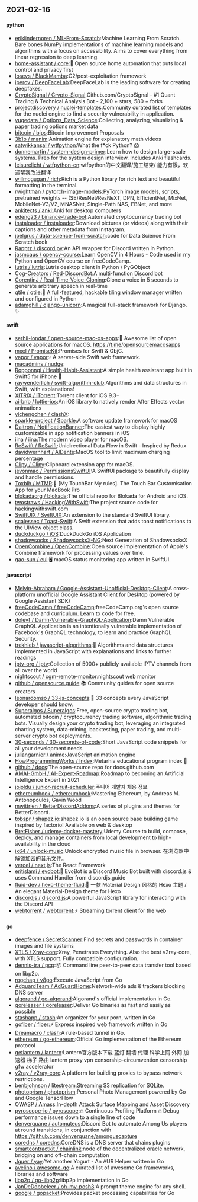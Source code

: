 ## 2021-02-16

#### python
* [eriklindernoren / ML-From-Scratch](https://github.com/eriklindernoren/ML-From-Scratch):Machine Learning From Scratch. Bare bones NumPy implementations of machine learning models and algorithms with a focus on accessibility. Aims to cover everything from linear regression to deep learning.
* [home-assistant / core](https://github.com/home-assistant/core):🏡
Open source home automation that puts local control and privacy first
* [loseys / BlackMamba](https://github.com/loseys/BlackMamba):C2/post-exploitation framework
* [iperov / DeepFaceLab](https://github.com/iperov/DeepFaceLab):DeepFaceLab is the leading software for creating deepfakes.
* [CryptoSignal / Crypto-Signal](https://github.com/CryptoSignal/Crypto-Signal):Github.com/CryptoSignal - #1 Quant Trading & Technical Analysis Bot - 2,100 + stars, 580 + forks
* [projectdiscovery / nuclei-templates](https://github.com/projectdiscovery/nuclei-templates):Community curated list of templates for the nuclei engine to find a security vulnerability in application.
* [yugedata / Options_Data_Science](https://github.com/yugedata/Options_Data_Science):Collecting, analyzing, visualizing & paper trading options market data
* [bitcoin / bips](https://github.com/bitcoin/bips):Bitcoin Improvement Proposals
* [3b1b / manim](https://github.com/3b1b/manim):Animation engine for explanatory math videos
* [satwikkansal / wtfpython](https://github.com/satwikkansal/wtfpython):What the f*ck Python?
😱
* [donnemartin / system-design-primer](https://github.com/donnemartin/system-design-primer):Learn how to design large-scale systems. Prep for the system design interview. Includes Anki flashcards.
* [leisurelicht / wtfpython-cn](https://github.com/leisurelicht/wtfpython-cn):wtfpython的中文翻译/施工结束/ 能力有限，欢迎帮我改进翻译
* [willmcgugan / rich](https://github.com/willmcgugan/rich):Rich is a Python library for rich text and beautiful formatting in the terminal.
* [rwightman / pytorch-image-models](https://github.com/rwightman/pytorch-image-models):PyTorch image models, scripts, pretrained weights -- (SE)ResNet/ResNeXT, DPN, EfficientNet, MixNet, MobileNet-V3/V2, MNASNet, Single-Path NAS, FBNet, and more
* [ankitects / anki](https://github.com/ankitects/anki):Anki for desktop computers
* [edeng23 / binance-trade-bot](https://github.com/edeng23/binance-trade-bot):Automated cryptocurrency trading bot
* [instaloader / instaloader](https://github.com/instaloader/instaloader):Download pictures (or videos) along with their captions and other metadata from Instagram.
* [joelgrus / data-science-from-scratch](https://github.com/joelgrus/data-science-from-scratch):code for Data Science From Scratch book
* [Rapptz / discord.py](https://github.com/Rapptz/discord.py):An API wrapper for Discord written in Python.
* [jasmcaus / opencv-course](https://github.com/jasmcaus/opencv-course):Learn OpenCV in 4 Hours - Code used in my Python and OpenCV course on freeCodeCamp.
* [lutris / lutris](https://github.com/lutris/lutris):Lutris desktop client in Python / PyGObject
* [Cog-Creators / Red-DiscordBot](https://github.com/Cog-Creators/Red-DiscordBot):A multi-function Discord bot
* [CorentinJ / Real-Time-Voice-Cloning](https://github.com/CorentinJ/Real-Time-Voice-Cloning):Clone a voice in 5 seconds to generate arbitrary speech in real-time
* [qtile / qtile](https://github.com/qtile/qtile):🍪
A full-featured, hackable tiling window manager written and configured in Python
* [adamghill / django-unicorn](https://github.com/adamghill/django-unicorn):A magical full-stack framework for Django.
✨

#### swift
* [serhii-londar / open-source-mac-os-apps](https://github.com/serhii-londar/open-source-mac-os-apps):🚀
Awesome list of open source applications for macOS. https://t.me/opensourcemacosapps
* [mxcl / PromiseKit](https://github.com/mxcl/PromiseKit):Promises for Swift & ObjC.
* [vapor / vapor](https://github.com/vapor/vapor):💧
A server-side Swift web framework.
* [macadmins / nudge](https://github.com/macadmins/nudge):
* [Ropponngi / Health-Habit-Assistant](https://github.com/Ropponngi/Health-Habit-Assistant):A simple health assistant app built in Swift5 for iPhone
📱
* [raywenderlich / swift-algorithm-club](https://github.com/raywenderlich/swift-algorithm-club):Algorithms and data structures in Swift, with explanations!
* [XITRIX / iTorrent](https://github.com/XITRIX/iTorrent):Torrent client for iOS 9.3+
* [airbnb / lottie-ios](https://github.com/airbnb/lottie-ios):An iOS library to natively render After Effects vector animations
* [yichengchen / clashX](https://github.com/yichengchen/clashX):
* [sparkle-project / Sparkle](https://github.com/sparkle-project/Sparkle):A software update framework for macOS
* [Daltron / NotificationBanner](https://github.com/Daltron/NotificationBanner):The easiest way to display highly customizable in app notification banners in iOS
* [iina / iina](https://github.com/iina/iina):The modern video player for macOS.
* [ReSwift / ReSwift](https://github.com/ReSwift/ReSwift):Unidirectional Data Flow in Swift - Inspired by Redux
* [davidwernhart / AlDente](https://github.com/davidwernhart/AlDente):MacOS tool to limit maximum charging percentage
* [Clipy / Clipy](https://github.com/Clipy/Clipy):Clipboard extension app for macOS.
* [jevonmao / PermissionsSwiftUI](https://github.com/jevonmao/PermissionsSwiftUI):A SwiftUI package to beautifully display and handle permissions.
* [Toxblh / MTMR](https://github.com/Toxblh/MTMR):🌟
[My TouchBar My rules]. The Touch Bar Customisation App for your MacBook Pro
* [blokadaorg / blokada](https://github.com/blokadaorg/blokada):The official repo for Blokada for Android and iOS.
* [twostraws / HackingWithSwift](https://github.com/twostraws/HackingWithSwift):The project source code for hackingwithswift.com
* [SwiftUIX / SwiftUIX](https://github.com/SwiftUIX/SwiftUIX):An extension to the standard SwiftUI library.
* [scalessec / Toast-Swift](https://github.com/scalessec/Toast-Swift):A Swift extension that adds toast notifications to the UIView object class.
* [duckduckgo / iOS](https://github.com/duckduckgo/iOS):DuckDuckGo iOS Application
* [shadowsocks / ShadowsocksX-NG](https://github.com/shadowsocks/ShadowsocksX-NG):Next Generation of ShadowsocksX
* [OpenCombine / OpenCombine](https://github.com/OpenCombine/OpenCombine):Open source implementation of Apple's Combine framework for processing values over time.
* [gao-sun / eul](https://github.com/gao-sun/eul):🖥️
macOS status monitoring app written in SwiftUI.

#### javascript
* [Melvin-Abraham / Google-Assistant-Unofficial-Desktop-Client](https://github.com/Melvin-Abraham/Google-Assistant-Unofficial-Desktop-Client):A cross-platform unofficial Google Assistant Client for Desktop (powered by Google Assistant SDK)
* [freeCodeCamp / freeCodeCamp](https://github.com/freeCodeCamp/freeCodeCamp):freeCodeCamp.org's open source codebase and curriculum. Learn to code for free.
* [dolevf / Damn-Vulnerable-GraphQL-Application](https://github.com/dolevf/Damn-Vulnerable-GraphQL-Application):Damn Vulnerable GraphQL Application is an intentionally vulnerable implementation of Facebook's GraphQL technology, to learn and practice GraphQL Security.
* [trekhleb / javascript-algorithms](https://github.com/trekhleb/javascript-algorithms):📝
Algorithms and data structures implemented in JavaScript with explanations and links to further readings
* [iptv-org / iptv](https://github.com/iptv-org/iptv):Collection of 5000+ publicly available IPTV channels from all over the world
* [nightscout / cgm-remote-monitor](https://github.com/nightscout/cgm-remote-monitor):nightscout web monitor
* [github / opensource.guide](https://github.com/github/opensource.guide):📚
Community guides for open source creators
* [leonardomso / 33-js-concepts](https://github.com/leonardomso/33-js-concepts):📜
33 concepts every JavaScript developer should know.
* [Superalgos / Superalgos](https://github.com/Superalgos/Superalgos):Free, open-source crypto trading bot, automated bitcoin / cryptocurrency trading software, algorithmic trading bots. Visually design your crypto trading bot, leveraging an integrated charting system, data-mining, backtesting, paper trading, and multi-server crypto bot deployments.
* [30-seconds / 30-seconds-of-code](https://github.com/30-seconds/30-seconds-of-code):Short JavaScript code snippets for all your development needs
* [juliangarnier / anime](https://github.com/juliangarnier/anime):JavaScript animation engine
* [HowProgrammingWorks / Index](https://github.com/HowProgrammingWorks/Index):Metarhia educational program index
📖
* [github / docs](https://github.com/github/docs):The open-source repo for docs.github.com
* [AMAI-GmbH / AI-Expert-Roadmap](https://github.com/AMAI-GmbH/AI-Expert-Roadmap):Roadmap to becoming an Artificial Intelligence Expert in 2021
* [jojoldu / junior-recruit-scheduler](https://github.com/jojoldu/junior-recruit-scheduler):주니어 개발자 채용 정보
* [ethereumbook / ethereumbook](https://github.com/ethereumbook/ethereumbook):Mastering Ethereum, by Andreas M. Antonopoulos, Gavin Wood
* [mwittrien / BetterDiscordAddons](https://github.com/mwittrien/BetterDiscordAddons):A series of plugins and themes for BetterDiscord.
* [tobspr / shapez.io](https://github.com/tobspr/shapez.io):shapez.io is an open source base building game inspired by factorio! Available on web & desktop
* [BretFisher / udemy-docker-mastery](https://github.com/BretFisher/udemy-docker-mastery):Udemy Course to build, compose, deploy, and manage containers from local development to high-availability in the cloud
* [ix64 / unlock-music](https://github.com/ix64/unlock-music):Unlock encrypted music file in browser. 在浏览器中解锁加密的音乐文件。
* [vercel / next.js](https://github.com/vercel/next.js):The React Framework
* [eritislami / evobot](https://github.com/eritislami/evobot):🤖
EvoBot is a Discord Music Bot built with discord.js & uses Command Handler from discordjs.guide
* [fluid-dev / hexo-theme-fluid](https://github.com/fluid-dev/hexo-theme-fluid):🌊
一款 Material Design 风格的 Hexo 主题 / An elegant Material-Design theme for Hexo
* [discordjs / discord.js](https://github.com/discordjs/discord.js):A powerful JavaScript library for interacting with the Discord API
* [webtorrent / webtorrent](https://github.com/webtorrent/webtorrent):⚡️
Streaming torrent client for the web

#### go
* [deepfence / SecretScanner](https://github.com/deepfence/SecretScanner):Find secrets and passwords in container images and file systems
* [XTLS / Xray-core](https://github.com/XTLS/Xray-core):Xray, Penetrates Everything. Also the best v2ray-core, with XTLS support. Fully compatible configuration.
* [dennis-tra / pcp](https://github.com/dennis-tra/pcp):📦
Command line peer-to-peer data transfer tool based on libp2p.
* [rogchap / v8go](https://github.com/rogchap/v8go):Execute JavaScript from Go
* [AdguardTeam / AdGuardHome](https://github.com/AdguardTeam/AdGuardHome):Network-wide ads & trackers blocking DNS server
* [algorand / go-algorand](https://github.com/algorand/go-algorand):Algorand's official implementation in Go.
* [goreleaser / goreleaser](https://github.com/goreleaser/goreleaser):Deliver Go binaries as fast and easily as possible
* [stashapp / stash](https://github.com/stashapp/stash):An organizer for your porn, written in Go
* [gofiber / fiber](https://github.com/gofiber/fiber):⚡️
Express inspired web framework written in Go
* [Dreamacro / clash](https://github.com/Dreamacro/clash):A rule-based tunnel in Go.
* [ethereum / go-ethereum](https://github.com/ethereum/go-ethereum):Official Go implementation of the Ethereum protocol
* [getlantern / lantern](https://github.com/getlantern/lantern):Lantern官方版本下载 蓝灯 翻墙 代理 科学上网 外网 加速器 梯子 路由 lantern proxy vpn censorship-circumvention censorship gfw accelerator
* [v2ray / v2ray-core](https://github.com/v2ray/v2ray-core):A platform for building proxies to bypass network restrictions.
* [benbjohnson / litestream](https://github.com/benbjohnson/litestream):Streaming S3 replication for SQLite.
* [photoprism / photoprism](https://github.com/photoprism/photoprism):Personal Photo Management powered by Go and Google TensorFlow
* [OWASP / Amass](https://github.com/OWASP/Amass):In-depth Attack Surface Mapping and Asset Discovery
* [pyroscope-io / pyroscope](https://github.com/pyroscope-io/pyroscope):🔥
Continuous Profiling Platform
🔥
Debug performance issues down to a single line of code
* [denverquane / automuteus](https://github.com/denverquane/automuteus):Discord Bot to automute Among Us players at round transitions, in conjunction with https://github.com/denverquane/amonguscapture
* [coredns / coredns](https://github.com/coredns/coredns):CoreDNS is a DNS server that chains plugins
* [smartcontractkit / chainlink](https://github.com/smartcontractkit/chainlink):node of the decentralized oracle network, bridging on and off-chain computation
* [Jguer / yay](https://github.com/Jguer/yay):Yet another Yogurt - An AUR Helper written in Go
* [avelino / awesome-go](https://github.com/avelino/awesome-go):A curated list of awesome Go frameworks, libraries and software
* [libp2p / go-libp2p](https://github.com/libp2p/go-libp2p):libp2p implementation in Go
* [JanDeDobbeleer / oh-my-posh3](https://github.com/JanDeDobbeleer/oh-my-posh3):A prompt theme engine for any shell.
* [google / gopacket](https://github.com/google/gopacket):Provides packet processing capabilities for Go
